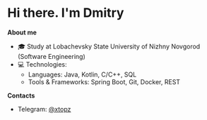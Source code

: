 # Hi there. I'm Dmitry

**About me**
- 🎓 Study at Lobachevsky State University of Nizhny Novgorod (Software Engineering)
- 💻 Technologies: 
  - Languages: Java, Kotlin, C/C++, SQL
  - Tools & Frameworks: Spring Boot, Git, Docker, REST

**Contacts**
- Telegram: [@xtopz](http://t.me/xtopz)
